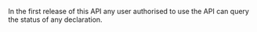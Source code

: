 In the first release of this API any user authorised to use the API can query the status of any declaration.
